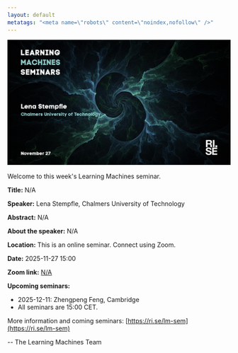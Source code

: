 ```yaml
---
layout: default
metatags: "<meta name=\"robots\" content=\"noindex,nofollow\" />"
---
```

<img src="/lm/2025-11-27-youtube-thumbnail-lena-stempfle.jpg" />
 
Welcome to this week's Learning Machines seminar.

**Title:** N/A

**Speaker:** Lena Stempfle, Chalmers University of Technology

**Abstract:** N/A

**About the speaker:** N/A

**Location:** This is an online seminar. Connect using Zoom.

**Date:** 2025-11-27 15:00

**Zoom link:** [N/A](N/A)

**Upcoming seminars:**

* 2025-12-11: Zhengpeng Feng, Cambridge
* All seminars are 15:00 CET.

More information and coming seminars: [https://ri.se/lm-sem](https://ri.se/lm-sem)

-- The Learning Machines Team

